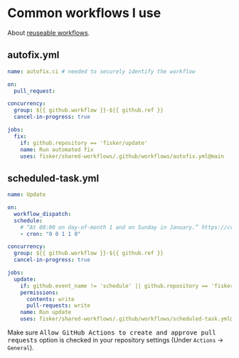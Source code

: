 # Common workflows I use

About [reuseable workflows](https://docs.github.com/en/actions/sharing-automations/reusing-workflows).

## autofix.yml

```yml
name: autofix.ci # needed to securely identify the workflow

on:
  pull_request:

concurrency:
  group: ${{ github.workflow }}-${{ github.ref }}
  cancel-in-progress: true

jobs:
  fix:
    if: github.repository == 'fisker/update'
    name: Run automated fix
    uses: fisker/shared-workflows/.github/workflows/autofix.yml@main
```

## scheduled-task.yml

```yml
name: Update

on:
  workflow_dispatch:
  schedule:
    # “At 00:00 on day-of-month 1 and on Sunday in January.” https://crontab.guru/#0_0_1_1_0
    - cron: "0 0 1 1 0"

concurrency:
  group: ${{ github.workflow }}-${{ github.ref }}
  cancel-in-progress: true

jobs:
  update:
    if: github.event_name != 'schedule' || github.repository == 'fisker/update'
    permissions:
      contents: write
      pull-requests: write
    name: Run update
    uses: fisker/shared-workflows/.github/workflows/scheduled-task.yml@main
```

Make sure <kbd>Allow GitHub Actions to create and approve pull requests</kbd> option is checked in your repository settings (Under `Actions` -> `General`).
